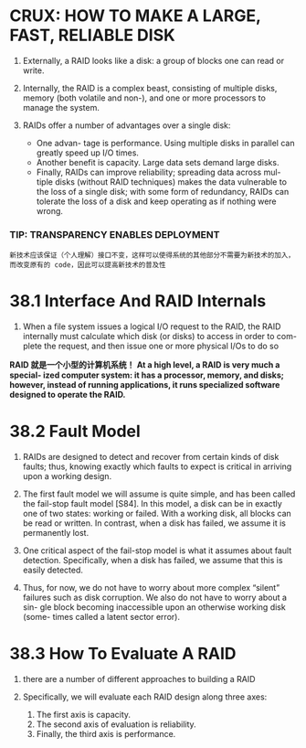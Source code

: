 # CRUX: HOW TO MAKE A LARGE, FAST, RELIABLE DISK

1. Externally, a RAID looks like a disk: a group of blocks one can read or write.
2. Internally, the RAID is a complex beast, consisting of multiple disks, memory (both volatile and non-), and one or more processors to manage the system.

3. RAIDs offer a number of advantages over a single disk:
    * One advan- tage is performance. Using multiple disks in parallel can greatly speed up I/O times.
    * Another benefit is capacity. Large data sets demand large disks.
    * Finally, RAIDs can improve reliability; spreading data across mul- tiple disks (without RAID techniques) makes the data vulnerable to the loss of a single disk; with some form of redundancy, RAIDs can tolerate the loss of a disk and keep operating as if nothing were wrong.

### TIP: TRANSPARENCY ENABLES DEPLOYMENT
    新技术应该保证（个人理解）接口不变，这样可以使得系统的其他部分不需要为新技术的加入，而改变原有的 code，因此可以提高新技术的普及性


# 38.1 Interface And RAID Internals
1. When a file system issues a logical I/O request to the RAID, the RAID internally must calculate which disk (or disks) to access in order to com- plete the request, and then issue one or more physical I/Os to do so


**RAID 就是一个小型的计算机系统！**
**At a high level, a RAID is very much a special- ized computer system: it has a processor, memory, and disks; however, instead of running applications, it runs specialized software designed to operate the RAID.**


# 38.2 Fault Model
1. RAIDs are designed to detect and recover from certain kinds of disk faults; thus, knowing exactly which faults to expect is critical in arriving upon a working design.

2. The first fault model we will assume is quite simple, and has been called the fail-stop fault model [S84]. In this model, a disk can be in exactly one of two states: working or failed. With a working disk, all blocks can be read or written. In contrast, when a disk has failed, we assume it is permanently lost.

3. One critical aspect of the fail-stop model is what it assumes about fault detection. Specifically, when a disk has failed, we assume that this is easily detected.

4. Thus, for now, we do not have to worry about more complex “silent” failures such as disk corruption. We also do not have to worry about a sin- gle block becoming inaccessible upon an otherwise working disk (some- times called a latent sector error).


# 38.3 How To Evaluate A RAID
1. there are a number of different approaches to building a RAID

2. Specifically, we will evaluate each RAID design along three axes:
    1. The first axis is capacity.
    2. The second axis of evaluation is reliability.
    3. Finally, the third axis is performance.





